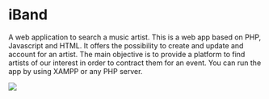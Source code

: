 # iBand
A web application to search a music artist.
This is a web app based on PHP, Javascript and HTML. It offers the possibility to create and update and account for an artist.
The main objective is to provide a platform to find artists of our interest in order to contract them for an event. 
You can run the app by using XAMPP or any PHP server.

<img src="https://drive.google.com/file/d/0BzaJRqJTRouFcnA0ZVY3Ml93Z2M/view?usp=sharing"/>

